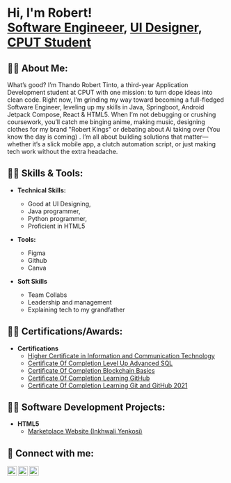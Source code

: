 <h1>Hi, I'm Robert! <br/><a href="https://github.com/joshmadakor1">Software Engineeer</a>, <a href="https://www.linkedin.com/in/joshmadakor/">UI Designer</a>, <a href="https://www.youtube.com/c/joshmadakor">CPUT Student</a></h1>

<h2>👨‍💻 About Me:</h2>
What’s good? I’m Thando Robert Tinto, a third-year Application Development student at CPUT with one mission: to turn dope ideas into clean code.
Right now, I’m grinding my way toward becoming a full-fledged Software Engineer, leveling up my skills in Java, Springboot, Android Jetpack Compose, React & HTML5. When I’m not debugging or crushing coursework, you’ll catch me binging anime, making music, designing clothes for my brand "Robert Kings" or debating about Ai taking over (You know the day is coming) .
I’m all about building solutions that matter—whether it’s a slick mobile app, a clutch automation script, or just making tech work without the extra headache.

<h2>👨‍💻 Skills & Tools:</h2> 

- <b>Technical Skills:</b>
  - Good at UI Designing,
  - Java programmer,
  - Python programmer,
  - Proficient in HTML5 

- <b>Tools:</b>
  - Figma
  - Github
  - Canva
  
- <b>Soft Skills</b>
  - Team Collabs
  - Leadership and management
  - Explaining tech to my grandfather

<h2>👨‍💻 Certifications/Awards:</h2>

- <b>Certifications</b>
  - [Higher Certificate in Information and Communication Technology](https://github.com/RobertKings28/Inkhwali-Yenkosi)
  - [Certificate Of Completion Level Up Advanced SQL](https://github.com/RobertKings28/Inkhwali-Yenkosi)
  - [Certificate Of Completion Blockchain Basics](https://github.com/RobertKings28/Inkhwali-Yenkosi)
  - [Certificate Of Completion Learning GitHub](https://github.com/RobertKings28/Inkhwali-Yenkosi)
  - [Certificate Of Completion Learning Git and GitHub 2021](https://github.com/RobertKings28/Inkhwali-Yenkosi)


<h2>👨‍💻 Software Development Projects:</h2>

- <b>HTML5</b>
  - [Marketplace Website (Inkhwali Yenkosi)](https://github.com/RobertKings28/Inkhwali-Yenkosi)


<h2> 🤳 Connect with me:</h2>

[<img align="left" alt="Robert | Twitter" width="22px" src="https://cdn.jsdelivr.net/npm/simple-icons@v3/icons/facebook.svg" />][facebook]
[<img align="left" alt="Robert | LinkedIn" width="22px" src="https://cdn.jsdelivr.net/npm/simple-icons@v3/icons/linkedin.svg" />][linkedin]
[<img align="left" alt="Robert | Instagram" width="22px" src="https://cdn.jsdelivr.net/npm/simple-icons@v3/icons/instagram.svg" />][instagram]

[facebook]: https://www.facebook.com/thando.tinto.18/
[instagram]: https://www.instagram.com/robert_kings_28/
[linkedin]: https://www.linkedin.com/in/thando-tinto-159904238/

<!--
**RobertKings28/RobertKings28** is a ✨ _special_ ✨ repository because its `README.md` (this file) appears on your GitHub profile.

Here are some ideas to get you started:

- 🔭 I’m currently working on ...
- 🌱 I’m currently learning ...
- 👯 I’m looking to collaborate on ...
- 🤔 I’m looking for help with ...
- 💬 Ask me about ...
- 📫 How to reach me: ...
- 😄 Pronouns: ...
- ⚡ Fun fact: ...
-->
